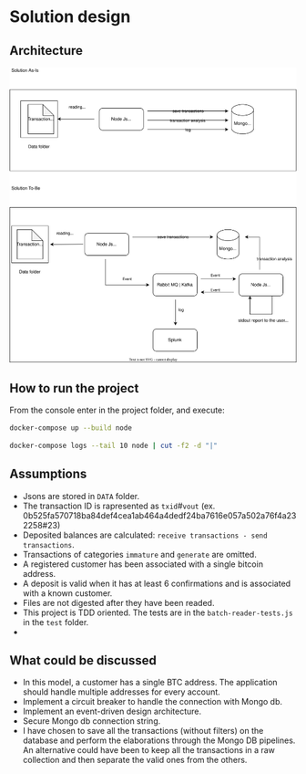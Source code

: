 # Solution design

## Architecture
![](./IMG/solution-kr.svg)

## How to run the project
From the console enter in the project folder, and execute:

```bash
docker-compose up --build node
```

```bash
docker-compose logs --tail 10 node | cut -f2 -d "|" 
```



## Assumptions
* Jsons are stored in `DATA` folder.
* The transaction ID is rapresented as `txid`#`vout` (ex. 0b525fa570718ba84def4cea1ab464a4dedf24ba7616e057a502a76f4a232258#23)
* Deposited balances are calculated: `receive transactions - send transactions`.
* Transactions of categories `immature` and `generate` are omitted.
* A registered customer has been associated with a single bitcoin address. 
* A deposit is valid when it has at least 6 confirmations and is associated with a known customer.
* Files are not digested after they have been readed.
* This project is TDD oriented. The tests are in the `batch-reader-tests.js` in the `test` folder.
* 

## What could be discussed
* In this model, a customer has a single BTC address. The application should handle multiple addresses for every account.
* Implement a circuit breaker to handle the connection with Mongo db.
* Implement an event-driven design architecture.
* Secure Mongo db connection string.
* I have chosen to save all the transactions (without filters) on the database and perform the elaborations through the Mongo DB pipelines. An alternative could have been to keep all the transactions in a raw collection and then separate the valid ones from the others.



